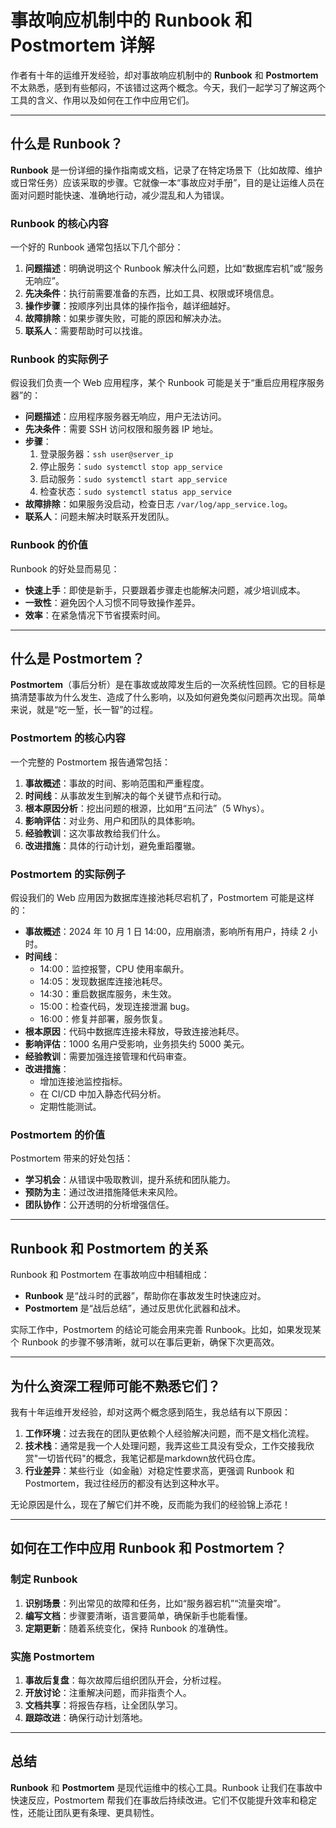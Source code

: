 # 事故响应机制中的 Runbook 和 Postmortem 详解

作者有十年的运维开发经验，却对事故响应机制中的 **Runbook** 和 **Postmortem** 不太熟悉，感到有些郁闷，不该错过这两个概念。今天，我们一起学习了解这两个工具的含义、作用以及如何在工作中应用它们。

---

## 什么是 Runbook？

**Runbook** 是一份详细的操作指南或文档，记录了在特定场景下（比如故障、维护或日常任务）应该采取的步骤。它就像一本“事故应对手册”，目的是让运维人员在面对问题时能快速、准确地行动，减少混乱和人为错误。

### Runbook 的核心内容

一个好的 Runbook 通常包括以下几个部分：

1. **问题描述**：明确说明这个 Runbook 解决什么问题，比如“数据库宕机”或“服务无响应”。
2. **先决条件**：执行前需要准备的东西，比如工具、权限或环境信息。
3. **操作步骤**：按顺序列出具体的操作指令，越详细越好。
4. **故障排除**：如果步骤失败，可能的原因和解决办法。
5. **联系人**：需要帮助时可以找谁。

### Runbook 的实际例子

假设我们负责一个 Web 应用程序，某个 Runbook 可能是关于“重启应用程序服务器”的：

- **问题描述**：应用程序服务器无响应，用户无法访问。
- **先决条件**：需要 SSH 访问权限和服务器 IP 地址。
- **步骤**：
  1. 登录服务器：`ssh user@server_ip`
  2. 停止服务：`sudo systemctl stop app_service`
  3. 启动服务：`sudo systemctl start app_service`
  4. 检查状态：`sudo systemctl status app_service`
- **故障排除**：如果服务没启动，检查日志 `/var/log/app_service.log`。
- **联系人**：问题未解决时联系开发团队。

### Runbook 的价值

Runbook 的好处显而易见：
- **快速上手**：即使是新手，只要跟着步骤走也能解决问题，减少培训成本。
- **一致性**：避免因个人习惯不同导致操作差异。
- **效率**：在紧急情况下节省摸索时间。

---

## 什么是 Postmortem？

**Postmortem**（事后分析）是在事故或故障发生后的一次系统性回顾。它的目标是搞清楚事故为什么发生、造成了什么影响，以及如何避免类似问题再次出现。简单来说，就是“吃一堑，长一智”的过程。

### Postmortem 的核心内容

一个完整的 Postmortem 报告通常包括：

1. **事故概述**：事故的时间、影响范围和严重程度。
2. **时间线**：从事故发生到解决的每个关键节点和行动。
3. **根本原因分析**：挖出问题的根源，比如用“五问法”（5 Whys）。
4. **影响评估**：对业务、用户和团队的具体影响。
5. **经验教训**：这次事故教给我们什么。
6. **改进措施**：具体的行动计划，避免重蹈覆辙。

### Postmortem 的实际例子

假设我们的 Web 应用因为数据库连接池耗尽宕机了，Postmortem 可能是这样的：

- **事故概述**：2024 年 10 月 1 日 14:00，应用崩溃，影响所有用户，持续 2 小时。
- **时间线**：
  - 14:00：监控报警，CPU 使用率飙升。
  - 14:05：发现数据库连接池耗尽。
  - 14:30：重启数据库服务，未生效。
  - 15:00：检查代码，发现连接泄漏 bug。
  - 16:00：修复并部署，服务恢复。
- **根本原因**：代码中数据库连接未释放，导致连接池耗尽。
- **影响评估**：1000 名用户受影响，业务损失约 5000 美元。
- **经验教训**：需要加强连接管理和代码审查。
- **改进措施**：
  - 增加连接池监控指标。
  - 在 CI/CD 中加入静态代码分析。
  - 定期性能测试。

### Postmortem 的价值

Postmortem 带来的好处包括：
- **学习机会**：从错误中吸取教训，提升系统和团队能力。
- **预防为主**：通过改进措施降低未来风险。
- **团队协作**：公开透明的分析增强信任。

---

## Runbook 和 Postmortem 的关系

Runbook 和 Postmortem 在事故响应中相辅相成：
- **Runbook** 是“战斗时的武器”，帮助你在事故发生时快速应对。
- **Postmortem** 是“战后总结”，通过反思优化武器和战术。

实际工作中，Postmortem 的结论可能会用来完善 Runbook。比如，如果发现某个 Runbook 的步骤不够清晰，就可以在事后更新，确保下次更高效。

---

## 为什么资深工程师可能不熟悉它们？

我有十年运维开发经验，却对这两个概念感到陌生，我总结有以下原因：

1. **工作环境**：过去我在的团队更依赖个人经验解决问题，而不是文档化流程。
2. **技术栈**：通常是我一个人处理问题，我弄这些工具没有受众，工作交接我欣赏"一切皆代码"的概念，我笔记都是markdown放代码仓库。
3. **行业差异**：某些行业（如金融）对稳定性要求高，更强调 Runbook 和 Postmortem，我过往经历的都没有达到这种水平。

无论原因是什么，现在了解它们并不晚，反而能为我们的经验锦上添花！

---

## 如何在工作中应用 Runbook 和 Postmortem？

### 制定 Runbook
1. **识别场景**：列出常见的故障和任务，比如“服务器宕机”“流量突增”。
2. **编写文档**：步骤要清晰，语言要简单，确保新手也能看懂。
3. **定期更新**：随着系统变化，保持 Runbook 的准确性。

### 实施 Postmortem
1. **事故后复盘**：每次故障后组织团队开会，分析过程。
2. **开放讨论**：注重解决问题，而非指责个人。
3. **文档共享**：将报告存档，让全团队学习。
4. **跟踪改进**：确保行动计划落地。

---

## 总结

**Runbook** 和 **Postmortem** 是现代运维中的核心工具。Runbook 让我们在事故中快速反应，Postmortem 帮我们在事故后持续改进。它们不仅能提升效率和稳定性，还能让团队更有条理、更具韧性。